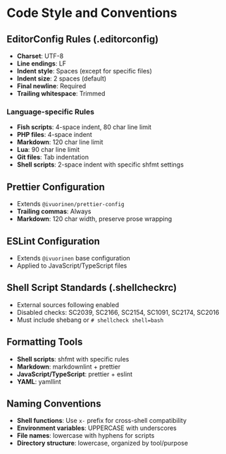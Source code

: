 # Code Style and Conventions

## EditorConfig Rules (.editorconfig)

- **Charset**: UTF-8
- **Line endings**: LF
- **Indent style**: Spaces (except for specific files)
- **Indent size**: 2 spaces (default)
- **Final newline**: Required
- **Trailing whitespace**: Trimmed

### Language-specific Rules

- **Fish scripts**: 4-space indent, 80 char line limit
- **PHP files**: 4-space indent
- **Markdown**: 120 char line limit
- **Lua**: 90 char line limit
- **Git files**: Tab indentation
- **Shell scripts**: 2-space indent with specific shfmt settings

## Prettier Configuration

- Extends `@ivuorinen/prettier-config`
- **Trailing commas**: Always
- **Markdown**: 120 char width, preserve prose wrapping

## ESLint Configuration

- Extends `@ivuorinen` base configuration
- Applied to JavaScript/TypeScript files

## Shell Script Standards (.shellcheckrc)

- External sources following enabled
- Disabled checks: SC2039, SC2166, SC2154, SC1091, SC2174, SC2016
- Must include shebang or `# shellcheck shell=bash`

## Formatting Tools

- **Shell scripts**: shfmt with specific rules
- **Markdown**: markdownlint + prettier
- **JavaScript/TypeScript**: prettier + eslint
- **YAML**: yamllint

## Naming Conventions

- **Shell functions**: Use `x-` prefix for cross-shell compatibility
- **Environment variables**: UPPERCASE with underscores
- **File names**: lowercase with hyphens for scripts
- **Directory structure**: lowercase, organized by tool/purpose
